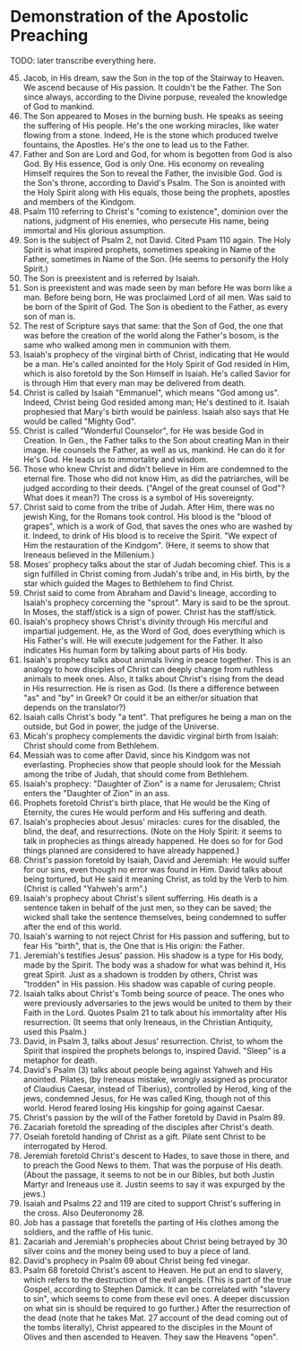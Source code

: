 # Demonstration of the Apostolic Preaching

TODO: later transcribe everything here.

45. Jacob, in His dream, saw the Son in the top of the Stairway to Heaven. We
    ascend because of His passion. It couldn't be the Father. The Son since
    always, according to the Divine porpuse, revealed the knowledge of God to
    mankind.
46. The Son appeared to Moses in the burning bush. He speaks as seeing the
    suffering of His people. He's the one working miracles, like water flowing
    from a stone. Indeed, He is the stone which produced twelve fountains, the
    Apostles. He's the one to lead us to the Father.
47. Father and Son are Lord and God, for whom is begotten from God is also God.
    By His essence, God is only One. His economy on revealing Himself requires
    the Son to reveal the Father, the invisible God. God is the Son's throne,
    according to David's Psalm. The Son is anointed with the Holy Spirit along
    with His equals, those being the prophets, apostles and members of the
    Kindgom.
48. Psalm 110 referring to Christ's "coming to existence", dominion over the
    nations, judgment of His enemies, who persecute His name, being immortal and
    His glorious assumption.
49. Son is the subject of Psalm 2, not David. Cited Psam 110 again. The Holy
    Spirit is what inspired prophets, sometimes speaking in Name of the Father,
    sometimes in Name of the Son. (He seems to personify the Holy Spirit.)
50. The Son is preexistent and is referred by Isaiah.
51. Son is preexistent and was made seen by man before He was born like a man.
    Before being born, He was proclaimed Lord of all men. Was said to be born of
    the Spirit of God. The Son is obedient to the Father, as every son of man
    is.
52. The rest of Scripture says that same: that the Son of God, the one that was
    before the creation of the world along the Father's bosom, is the same who
    walked among men in communion with them.
53. Isaiah's prophecy of the virginal birth of Christ, indicating that He would
    be a man. He's called anointed for the Holy Spirit of God resided in Him,
    which is also foretold by the Son Himself in Isaiah. He's called Savior for
    is through Him that every man may be delivered from death.
54. Christ is called by Isaiah "Emmanuel", which means "God among us". Indeed,
    Christ being God resided among man; He's destined to it. Isaiah prophesied
    that Mary's birth would be painless. Isaiah also says that He would be
    called "Mighty God".
55. Christ is called "Wonderful Counselor", for He was beside God in Creation.
    In Gen., the Father talks to the Son about creating Man in their image. He
    counsels the Father, as well as us, mankind. He can do it for He's God. He
    leads us to immortality and wisdom.
56. Those who knew Christ and didn't believe in Him are condemned to the eternal
    fire. Those who did not know Him, as did the patriarches, will be judged
    according to their deeds. ("Angel of the great counsel of God"? What does it
    mean?) The cross is a symbol of His sovereignty.
57. Christ said to come from the tribe of Judah. After Him, there was no jewish
    King, for the Romans took control. His blood is the "blood of grapes", which
    is a work of God, that saves the ones who are washed by it. Indeed, to drink
    of His blood is to receive the Spirit. "We expect of Him the restauration of
    the Kindgom". (Here, it seems to show that Ireneaus believed in the
    Millenium.)
58. Moses' prophecy talks about the star of Judah becoming chief. This is a sign
    fulfilled in Christ coming from Judah's tribe and, in His birth, by the star
    which guided the Mages to Bethlehem to find Christ.
59. Christ said to come from Abraham and David's lineage, according to Isaiah's
    prophecy corcerning the "sprout". Mary is said to be the sprout. In Moses,
    the staff/stick is a sign of power. Christ has the staff/stick.
60. Isaiah's prophecy shows Christ's divinity through His merciful and impartial
    judgement. He, as the Word of God, does everything which is His Father's
    will. He will execute judgement for the Father. It also indicates His human
    form by talking about parts of His body.
61. Isaiah's prophecy talks about animals living in peace together. This is an
    analogy to how disciples of Christ can deeply change from ruthless animals
    to meek ones. Also, it talks about Christ's rising from the dead in His
    resurrection. He is risen as God. (Is there a difference between "as" and
    "by" in Greek? Or could it be an either/or situation that depends on the
    translator?)
62. Isaiah calls Christ's body "a tent". That prefigures he being a man on the
    outside, but God in power, the judge of the Universe.
63. Micah's prophecy complements the davidic virginal birth from Isaiah: Christ
    should come from Bethlehem.
64. Messiah was to come after David, since his Kindgom was not everlasting.
    Prophecies show that people should look for the Messiah among the tribe of
    Judah, that should come from Bethlehem.
65. Isaiah's prophecy: "Daughter of Zion" is a name for Jerusalem; Christ enters
    the "Daughter of Zion" in an ass.
66. Prophets foretold Christ's birth place, that He would be the King of
    Eternity, the cures He would perform and His suffering and death.
67. Isaiah's prophecies about Jesus' miracles: cures for the disabled, the
    blind, the deaf, and resurrections. (Note on the Holy Spirit: it seems to
    talk in prophecies as things already happened. He does so for for God things
    planned are considered to have already happened.)
68. Christ's passion foretold by Isaiah, David and Jeremiah: He would suffer for
    our sins, even though no error was found in Him. David talks about being
    tortured, but He said it meaning Christ, as told by the Verb to him. (Christ
    is called "Yahweh's arm".)
69. Isaiah's prophecy about Christ's silent sufferring. His death is a sentence
    taken in behalf of the just men, so they can be saved; the wicked shall take
    the sentence themselves, being condemned to suffer after the end of this
    world.
70. Isaiah's warning to not reject Christ for His passion and suffering, but to
    fear His "birth", that is, the One that is His origin: the Father.
71. Jeremiah's testifies Jesus' passion. His shadow is a type for His body, made
    by the Spirit. The body was a shadow for what was behind it, His great
    Spirit. Just as a shadown is trodden by others, Christ was "trodden" in His
    passion. His shadow was capable of curing people.
72. Isaiah talks about Christ's Tomb being source of peace. The ones who were
    previously adversaries to the jews would be united to them by their Faith in
    the Lord. Quotes Psalm 21 to talk about his immortality after His
    resurrection. (It seems that only Ireneaus, in the Christian Antiquity, used
    this Psalm.)
73. David, in Psalm 3, talks about Jesus' resurrection. Christ, to whom the
    Spirit that inspired the prophets belongs to, inspired David. "Sleep" is a
    metaphor for death.
74. David's Psalm (3) talks about people being against Yahweh and His anointed.
    Pilates, (by Ireneaus mistake, wrongly assigned as procurator of Claudius
    Caesar, instead of Tiberius), controlled by Herod, king of the jews,
    condemned Jesus, for He was called King, though not of this world. Herod
    feared losing His kingship for going against Caesar.
75. Christ's passion by the will of the Father foretold by David in Psalm 89.
76. Zacariah foretold the spreading of the disciples after Christ's death. 
77. Oseiah foretold handing of Christ as a gift. Pilate sent Christ to be
    interrogated by Herod.
78. Jeremiah foretold Christ's descent to Hades, to save those in there, and to
    preach the Good News to them. That was the porpuse of His death. (About the
    passage, it seems to not be in our Bibles, but both Justin Martyr and
    Ireneaus use it. Justin seems to say it was expurged by the jews.)
79. Isaiah and Psalms 22 and 119 are cited to support Christ's suffering in the
    cross. Also Deuteronomy 28.
80. Job has a passage that foretells the parting of His clothes among the
    soldiers, and the raffle of His tunic.
81. Zacariah and Jeremiah's prophecies about Christ being betrayed by 30 silver
    coins and the money being used to buy a piece of land.
82. David's prophecy in Psalm 69 about Christ being fed vinegar.
83. Psalm 68 foretold Christ's ascent to Heaven. He put an end to slavery, which
    refers to the destruction of the evil angels. (This is part of the true
    Gospel, according to Stephen Damick. It can be correlated with "slavery to
    sin", which seems to come from these evil ones. A deeper discussion on what
    sin is should be required to go further.) After the resurrection of the dead
    (note that he takes Mat. 27 account of the dead coming out of the tombs
    literally), Christ appeared to the disciples in the Mount of Olives and then
    ascended to Heaven. They saw the Heavens "open".
